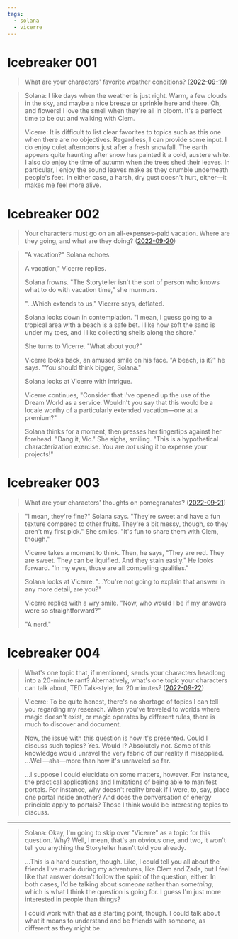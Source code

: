 ```yaml
---
tags:
  - solana
  - vicerre
---
```


# Icebreaker 001

> What are your characters' favorite weather conditions? ([2022-09-19](https://discord.com/channels/448538687983321098/1020875112045613217/1021412432255647854))

> Solana: I like days when the weather is just right. Warm, a few clouds in the sky, and maybe a nice breeze or sprinkle here and there. Oh, and flowers! I love the smell when they're all in bloom. It's a perfect time to be out and walking with Clem.
>
> Vicerre: It is difficult to list clear favorites to topics such as this one when there are no objectives. Regardless, I can provide some input. I do enjoy quiet afternoons just after a fresh snowfall. The earth appears quite haunting after snow has painted it a cold, austere white. I also do enjoy the time of autumn when the trees shed their leaves. In particular, I enjoy the sound leaves make as they crumble underneath people's feet. In either case, a harsh, dry gust doesn't hurt, either—it makes me feel more alive.

# Icebreaker 002

> Your characters must go on an all-expenses-paid vacation. Where are they going, and what are they doing? ([2022-09-20](https://discord.com/channels/448538687983321098/1020875112045613217/1021614460370178098))

> "A vacation?" Solana echoes.
>
> A vacation," Vicerre replies.
>
> Solana frowns. "The Storyteller isn't the sort of person who knows what to do with vacation time," she murmurs.
>
> "...Which extends to us," Vicerre says, deflated.
>
> Solana looks down in contemplation. "I mean, I guess going to a tropical area with a beach is a safe bet. I like how soft the sand is under my toes, and I like collecting shells along the shore."
>
> She turns to Vicerre. "What about you?"
>
> Vicerre looks back, an amused smile on his face. "A beach, is it?" he says. "You should think bigger, Solana."
>
> Solana looks at Vicerre with intrigue.
>
> Vicerre continues, "Consider that I've opened up the use of the Dream World as a service. Wouldn't you say that this would be a locale worthy of a particularly extended vacation—one at a premium?"
>
> Solana thinks for a moment, then presses her fingertips against her forehead. "Dang it, Vic." She sighs, smiling. "This is a hypothetical characterization exercise. You are _not_ using it to expense your projects!"

# Icebreaker 003

> What are your characters' thoughts on pomegranates? ([2022-09-21](https://discord.com/channels/448538687983321098/1020875112045613217/1022290061695406080))

> "I mean, they're fine?" Solana says. "They're sweet and have a fun texture compared to other fruits. They're a bit messy, though, so they aren't my first pick." She smiles. "It's fun to share them with Clem, though."
>
> Vicerre takes a moment to think. Then, he says, "They are red. They are sweet. They can be liquified. And they stain easily." He looks forward. "In my eyes, those are all compelling qualities."
>
> Solana looks at Vicerre. "...You're not going to explain that answer in any more detail, are you?"
>
> Vicerre replies with a wry smile. "Now, who would I be if my answers were so straightforward?"
>
> "A nerd."

# Icebreaker 004

> What's one topic that, if mentioned, sends your characters headlong into a 20-minute rant? Alternatively, what's one topic your characters can talk about, TED Talk-style, for 20 minutes? ([2022-09-22](https://discord.com/channels/448538687983321098/1020875112045613217/1022641070439411762))

> Vicerre: To be quite honest, there's no shortage of topics I can tell you regarding my research. When you've traveled to worlds where magic doesn't exist, or magic operates by different rules, there is much to discover and document.
>
> Now, the issue with this question is how it's presented. Could I discuss such topics? Yes. Would I? Absolutely not. Some of this knowledge would unravel the very fabric of our reality if misapplied. ...Well—aha—more than how it's unraveled so far.
>
> ...I suppose I could elucidate on some matters, however. For instance, the practical applications and limitations of being able to manifest portals. For instance, why doesn't reality break if I were, to, say, place one portal inside another? And does the conversation of energy principle apply to portals? Those I think would be interesting topics to discuss.

---

> Solana: Okay, I'm going to skip over "Vicerre" as a topic for this question. Why? Well, I mean, that's an obvious one, and two, it won't tell you anything the Storyteller hasn't told you already.
>
> ...This is a hard question, though. Like, I could tell you all about the friends I've made during my adventures, like Clem and Zada, but I feel like that answer doesn't follow the spirit of the question, either. In both cases, I'd be talking about some<i>one</i> rather than some<i>thing</i>, which is what I think the question is going for. I guess I'm just more interested in people than things?
>
> I could work with that as a starting point, though. I could talk about what it means to understand and be friends with someone, as different as they might be.
